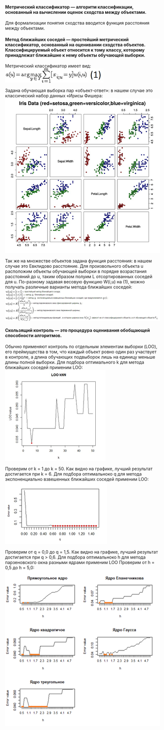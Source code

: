 #### Метрический классификатор — алгоритм классификации, основанный на вычислении оценок сходства между объектами.
Для формализации понятия сходства вводится функция расстояния между объектами.
#### Метод ближайших соседей — простейший метрический классификатор, основанный на оценивании сходства объектов. Классифицируемый объект относится к тому классу, которому принадлежат ближайшие к нему объекты обучающей выборки.
Метрический классификатор имеет вид:
![](https://github.com/Mr-revi4/SMDMhomework/blob/master/imgs/img1.jpg?raw=true)

Задана обучающая выборка пар «объект-ответ»: в нашем случае это классический набор данных «Ирисы Фишера:
![Степень рассеянья](https://github.com/Mr-revi4/SMDMhomework/blob/master/imgs/img2.jpg?raw=true)

Так же на множестве объектов задана функция расстояния: в нашем случае это Евклидово расстояние.
Для произвольного объекта u расположим объекты обучающей выборки в порядке возрастания расстояний до u, таким образом полуим L отсортированных соседей для u.
По-разному задавая весовую функцию W(i,u) на (1), можно получать различные варианты метода ближайших соседей: 
![](https://github.com/Mr-revi4/SMDMhomework/blob/master/imgs/img3.jpg?raw=true)

#### Скользящий контроль — это процедура оценивания обобщающей способности алгоритмов.
Обычно применяют контроль по отдельным элементам выборки (LOO), его преймущества в том, что каждый объект ровно один раз участвует в контроле, а длина обучающих подвыборок лишь на единицу меньше длины полной выборки.
Для подбора оптимального k для метода ближайших соседей применим LOO:
![](https://github.com/Mr-revi4/SMDMhomework/blob/master/imgs/img4.jpg?raw=true)

Проверим от k = 1 до k = 50. Как видно на графике, лучший результат достигается при k = 6.
Для подбора оптимальноко q для метода экспоненциально взвешенных ближайших соседей применим LOO:
![](https://github.com/Mr-revi4/SMDMhomework/blob/master/imgs/img5.jpg?raw=true)

Проверим от q = 0,0 до q = 1,5. Как видно на графике, лучший результат достигается при q > 0,6.
Для подбора оптимальноко h для метода парзеновского окна разными ядрами применим LOO Проверим от h = 0,5 до h = 5,0:
![](https://github.com/Mr-revi4/SMDMhomework/blob/master/imgs/grafic.png?raw=true)
